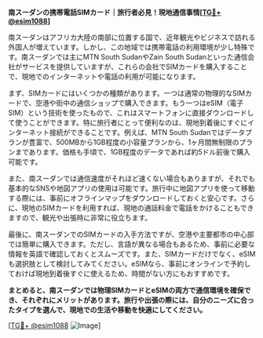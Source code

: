**南スーダンの携帯電話SIMカード｜旅行者必見！現地通信事情[[TG💪+ @esim1088](https://t.me/s/esim1088)]**

南スーダンはアフリカ大陸の南部に位置する国で、近年観光やビジネスで訪れる外国人が増えています。しかし、この地域では携帯電話の利用環境が少し特殊です。南スーダンでは主にMTN South SudanやZain South Sudanといった通信会社がサービスを提供していますが、これらの会社でSIMカードを購入することで、現地でのインターネットや電話の利用が可能になります。

まず、SIMカードにはいくつかの種類があります。一つは通常の物理的なSIMカードで、空港や街中の通信ショップで購入できます。もう一つはeSIM（電子SIM）という技術を使ったもので、これはスマートフォンに直接ダウンロードして使うことができます。特に旅行者にとって便利なのは、現地到着後にすぐにインターネット接続ができることです。例えば、MTN South Sudanではデータプランが豊富で、500MBから1GB程度の小容量プランから、1ヶ月間無制限のプランまであります。価格も手頃で、1GB程度のデータであれば約5ドル前後で購入可能です。

また、南スーダンでは通信速度がそれほど速くない場合もありますが、それでも基本的なSNSや地図アプリの使用は可能です。旅行中に地図アプリを使って移動する際には、事前にオフラインマップをダウンロードしておくと安心です。さらに、現地のSIMカードを利用すれば、現地の通話料金で電話をかけることもできますので、観光や出張時に非常に役立ちます。

最後に、南スーダンでのSIMカードの入手方法ですが、空港や主要都市の中心部では簡単に購入できます。ただし、言語が異なる場合もあるため、事前に必要な情報を英語で確認しておくとスムーズです。また、SIMカードだけでなく、eSIMも選択肢として検討してみてください。eSIMなら、事前にオンラインで予約しておけば現地到着後すぐに使えるため、時間がない方にもおすすめです。

**まとめると、南スーダンでは物理SIMカードとeSIMの両方で通信環境を確保でき、それぞれにメリットがあります。旅行や出張の際には、自分のニーズに合ったタイプを選んで、現地での生活や移動を快適にしてください。**

[[TG💪+ @esim1088](https://t.me/s/esim1088) ![Image](https://i.postimg.cc/Y0z9fWf4/image.png)]